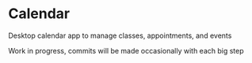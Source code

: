 # Calendar
Desktop calendar app to manage classes, appointments, and events

Work in progress, commits will be made occasionally with each big step
